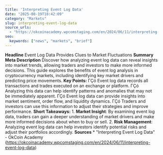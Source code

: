 ```yaml
---
title: 'Interpreting Event Log Data'
date: "2025-08-19T18:42:09"
category: "Markets"
slug: interpreting-event-log-data
source_urls:
  - "https://okcoinacademy.wpcomstaging.com/en/2024/06/11/interpreting-event-log-data"
seo:
  keywords: ["news", "markets", "brief"]
---
```

**Headline** Event Log Data Provides Clues to Market Fluctuations  **Summary Meta Description** Discover how analyzing event log data can reveal insights into market trends, allowing traders and investors to make more informed decisions. This guide explores the benefits of event log analysis in cryptocurrency markets, including identifying key market drivers and predicting price movements.  **Key Points:**  ΓÇó Event log data records all transactions and trades executed on an exchange or platform. ΓÇó Analyzing this data can help identify patterns and anomalies that may not be immediately apparent. ΓÇó Event log data can provide insights into market sentiment, order flow, and liquidity dynamics. ΓÇó Traders and investors can use this information to adjust their strategies and improve performance.  **Short Takeaways:**  1. **Market Insight**: By examining event log data, traders can gain a deeper understanding of market drivers and make more informed decisions about when to buy or sell. 2. **Risk Management**: Analyzing event log data can help investors identify potential risks and adjust their portfolios accordingly.  **Sources** * "Interpreting Event Log Data" - OkCoin Academy (https://okcoinacademy.wpcomstaging.com/en/2024/06/11/interpreting-event-log-data) 
